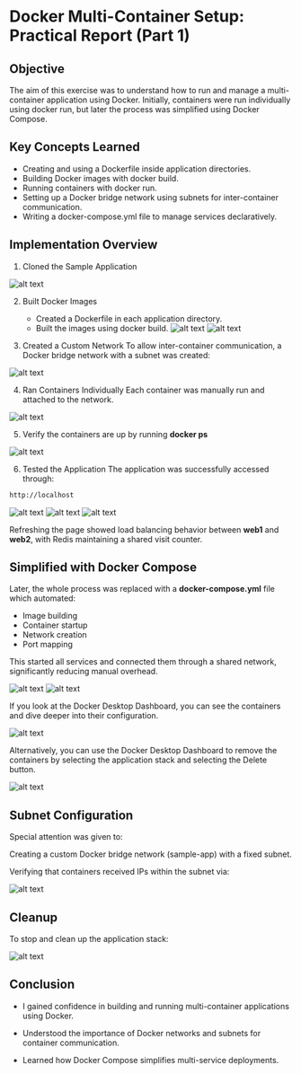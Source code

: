 # Docker Multi-Container Setup: Practical Report (Part 1)

## Objective
The aim of this exercise was to understand how to run and manage a multi-container application using Docker. Initially, containers were run individually using docker run, but later the process was simplified using Docker Compose.

## Key Concepts Learned
* Creating and using a Dockerfile inside application directories.
* Building Docker images with docker build.
* Running containers with docker run.
* Setting up a Docker bridge network using subnets for inter-container communication.
* Writing a docker-compose.yml file to manage services declaratively.

## Implementation Overview

1. Cloned the Sample Application

![alt text](img/image.png)

2. Built Docker Images
    * Created a Dockerfile in each application directory.
    * Built the images using docker build.
![alt text](img/image-1.png)
![alt text](img/image-2.png)

3. Created a Custom Network
To allow inter-container communication, a Docker bridge network with a subnet was created:

![alt text](img/image-3.png)

4. Ran Containers Individually
Each container was manually run and attached to the network.

![alt text](img/image-4.png)

5. Verify the containers are up by running **docker ps**

![alt text](img/image-5.png)

6. Tested the Application
The application was successfully accessed through:

```bash
http://localhost
```

![alt text](img/image-6.png)
![alt text](img/image-7.png)
![alt text](img/image-8.png)

Refreshing the page showed load balancing behavior between **web1** and **web2**, with Redis maintaining a shared visit counter.

## Simplified with Docker Compose

Later, the whole process was replaced with a **docker-compose.yml** file which automated:

* Image building
* Container startup
* Network creation
* Port mapping

This started all services and connected them through a shared network, significantly reducing manual overhead.

![alt text](img/image-9.png)
![alt text](img/image-10.png)

If you look at the Docker Desktop Dashboard, you can see the containers and dive deeper into their configuration.

![alt text](img/image-11.png)

Alternatively, you can use the Docker Desktop Dashboard to remove the containers by selecting the application stack and selecting the Delete button.

![alt text](img/image-12.png)

## Subnet Configuration

Special attention was given to:

Creating a custom Docker bridge network (sample-app) with a fixed subnet.

Verifying that containers received IPs within the subnet via:

![alt text](img/image-13.png)

## Cleanup

To stop and clean up the application stack:

![alt text](img/image-14.png)

## Conclusion

* I gained confidence in building and running multi-container applications using Docker.

* Understood the importance of Docker networks and subnets for container communication.

* Learned how Docker Compose simplifies multi-service deployments.